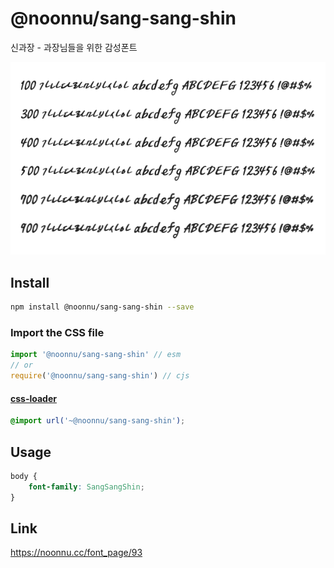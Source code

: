 # @noonnu/sang-sang-shin

신과장 - 과장님들을 위한 감성폰트

![example](./example.png)

## Install

```bash
npm install @noonnu/sang-sang-shin --save
```

### Import the CSS file

```js
import '@noonnu/sang-sang-shin' // esm
// or
require('@noonnu/sang-sang-shin') // cjs
```

#### [css-loader](https://github.com/webpack-contrib/css-loader)

```css
@import url('~@noonnu/sang-sang-shin');
```

## Usage

```css
body {
    font-family: SangSangShin;
}
```

## Link

https://noonnu.cc/font_page/93
